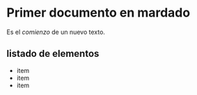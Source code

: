 # Primer documento en mardado
Es el *comienzo* de un nuevo texto.

## listado de elementos
- item
- item
- item
